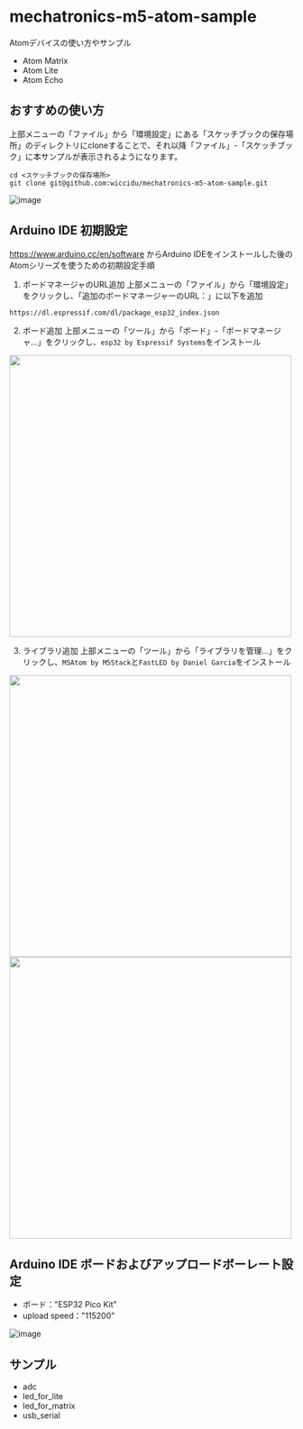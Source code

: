 # mechatronics-m5-atom-sample
Atomデバイスの使い方やサンプル
- Atom Matrix
- Atom Lite
- Atom Echo

## おすすめの使い方
上部メニューの「ファイル」から「環境設定」にある「スケッチブックの保存場所」のディレクトリにcloneすることで、それ以降「ファイル」-「スケッチブック」に本サンプルが表示されるようになります。
```
cd <スケッチブックの保存場所>
git clone git@github.com:wiccidu/mechatronics-m5-atom-sample.git
```
![image](https://user-images.githubusercontent.com/74119351/183296769-3933d25b-b98c-4778-a91c-7e5ec0bb6eaf.png)


## Arduino IDE 初期設定
https://www.arduino.cc/en/software からArduino IDEをインストールした後のAtomシリーズを使うための初期設定手順

1. ボードマネージャのURL追加
上部メニューの「ファイル」から「環境設定」をクリックし、「追加のボードマネージャーのURL：」に以下を追加
```
https://dl.espressif.com/dl/package_esp32_index.json
```

2. ボード追加
上部メニューの「ツール」から「ボード」-「ボードマネージャ...」をクリックし、`esp32 by Espressif Systems`をインストール

<img src="https://user-images.githubusercontent.com/74119351/183291206-aee2fc80-8ea9-46dd-831c-fb68019591af.png" width="500px">

3. ライブラリ追加
上部メニューの「ツール」から「ライブラリを管理...」をクリックし、`M5Atom by M5Stack`と`FastLED by Daniel Garcia`をインストール

<img src="https://user-images.githubusercontent.com/74119351/183291247-3191c2d9-7a51-40a3-95ff-57a509f884a1.png" width="500px">

<img src="https://user-images.githubusercontent.com/74119351/183291272-f9950ed7-2047-4db5-b60f-a233c23163e6.png" width="500px">

## Arduino IDE ボードおよびアップロードボーレート設定
- ボード："ESP32 Pico Kit"
- upload speed："115200"

![image](https://user-images.githubusercontent.com/74119351/183291142-f84b3356-4e6a-4540-8440-052f2b396c9b.png)

## サンプル
- adc
- led_for_lite
- led_for_matrix
- usb_serial
